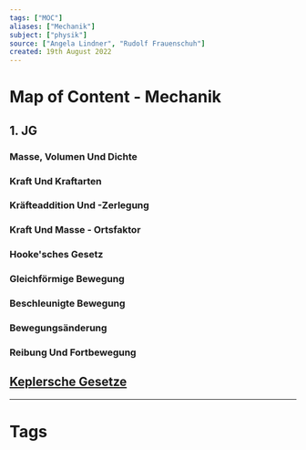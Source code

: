 ```yaml
---
tags: ["MOC"]
aliases: ["Mechanik"]
subject: ["physik"]
source: ["Angela Lindner", "Rudolf Frauenschuh"]
created: 19th August 2022
---
```


# Map of Content - Mechanik

## 1. JG

### Masse, Volumen Und Dichte

### Kraft Und Kraftarten

### Kräfteaddition Und -Zerlegung

### Kraft Und Masse - Ortsfaktor

### Hooke'sches Gesetz

### Gleichförmige Bewegung

### Beschleunigte Bewegung

### Bewegungsänderung

### Reibung Und Fortbewegung

## [Keplersche Gesetze](Keplersche%20Gesetze)

---

# Tags
